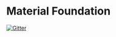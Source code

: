 # Material Foundation
[![Gitter](https://badges.gitter.im/ZodiacFireworks/material-foundation.svg)](https://gitter.im/ZodiacFireworks/material-foundation?utm_source=badge&utm_medium=badge&utm_campaign=pr-badge)
